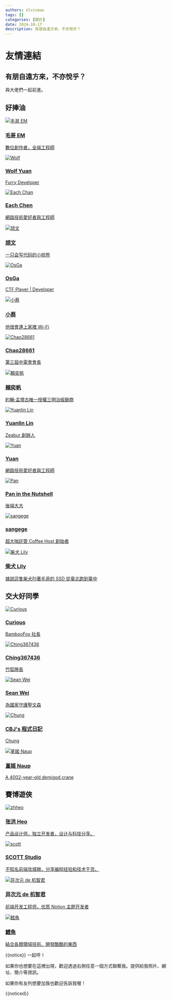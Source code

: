 ```yaml
---
authors: elvismao
tags: []
categories: [關於]
date: 2024-10-17
description: 有朋自遠方來，不亦悅乎？
---
```


# 友情連結

## 有朋自遠方來，不亦悅乎？

與大佬們一起前進。

## 好捧油

<div class="friends">
<a class="friend"  href="/">

![毛哥 EM](/static/img/EMprofile.png)

<div>

### 毛哥 EM

數位創作者，全端工程師

</div>
</a>
<a class="friend" href="https://wolf-yuan.dev/">

![Wolf](wolf-yuan.webp)

<div>

### Wolf Yuan

Furry Developer

</div>
</a>

<a class="friend" href="https://www.iach.cc/">

![Each Chan](https://gravatar.com/avatar/17e00664ef815abebb952dc4f449e1f1582d0fe0b94c6701e368d68349e151e6?&size=256)

<div>

### Each Chen

網路技術愛好者與工程師

</div>
</a>
<a class="friend" href="https://shellwen.com/">

![颉文](shellwen.webp)

<div>

### 颉文

一只会写代码的小棕熊

</div>
</a>
<a class="friend" href="https://www.osga.dev/">

![OsGa](https://www.osga.dev/_next/image?url=%2Fheader.png&w=384&q=75)

<div>

### OsGa

CTF Player | Developer

</div>
</a>
<a class="friend" href="https://小蔡.tw/">

![小蔡](SHI0103.webp)

<div>

### 小蔡

他很會連上家裡 Wi-Fi

</div>
</a>
<a class="friend" href="https://blog.chaontc.tw/">

![Chao28661](https://chaontc.tw/images/me.jpg)

<div>

### Chao28661

第三屆中電會會長

</div>
</a>
<a class="friend" href="https://linktr.ee/ivantw829">

![賴奕帆](ivan.webp)

<div>

### 賴奕帆

約翰·孟塔古唯一授權三明治經銷商

</div>
</a>
<a class="friend" href="https://yual.in/">

![Yuanlin Lin](https://avatars.githubusercontent.com/u/21105863)

<div>

### Yuanlin Lin

Zeabur 創辦人

</div>
</a>
<a class="friend" href="https://yuan-tw.net/">

![Yuan](https://yuan-tw.net/images/2.jfif)

<div>

### Yuan

網路技術愛好者與工程師

</div>
</a>

<a class="friend" href="https://blog.pan93.com/">

![Pan](https://avatars.githubusercontent.com/u/28441561?v=4)

<div>

### Pan in the Nutshell

後端大大

</div>
</a>
<a class="friend" href="https://linktr.ee/san.ge.ge">

![sangege](https://www.gravatar.com/avatar/f6d0a62624d1d82d90ea3232e3663561)

<div>

### sangege

超大咖託管 Coffee Host 創始者

</div>
</a>
<a class="friend" href="https://superlily.dev/">

![柴犬 Lily](https://pic.superlily.dev/shiba.jpg)

<div>

### 柴犬 Lily

據說這隻柴犬叼著毛哥的 SSD 從臺北跑到臺中

</div>
</a>
</div>

## 交大好同學

<div class="friends">
<a class="friend" href="https://curious-lucifer.netlify.app/">

![Curious](curious.webp)

<div>

### Curious

BambooFox 社長

</div>
</a>
<a class="friend" href="https://blog.ching367436.me/">

![Ching367436](Ching367436.webp)

<div>

### Ching367436

竹狐隊長

</div>
</a>
<a class="friend" href="https://www.sean.taipei/">

![Sean Wei](sean.webp)

<div>

### Sean Wei

為國家守護聖文森

</div>
</a>
<a class="friend" href="https://cbjsprogramdiary.com">

![Chung](chung.webp)

<div>

### CBJ's 程式日記

Chung

</div>
</a>

<a class="friend" href="https://naup.mygo.tw/">

![堇姬 Naup](https://naup.mygo.tw/avatar/avatar.webp)

<div>

### 堇姬 Naup

A 4002-year-old demigod crane

</div>
</a>
</div>

## 賽博遊俠

<div class="friends">
<a class="friend"  href="https://blog.zhheo.com/">

![zhheo](zhheo.webp)

<div>

### 张洪 Heo

产品设计师，独立开发者，设计与科技分享。

</div>
</a>
<a class="friend" href="https://blog.scott-studio.cn/">

![scott](SCOTT.webp)

<div>

### SCOTT Studio

不知名前端攻城狮，分享编程经验和技术干货。

</div>
</a>
<a class="friend" href="https://www.anzifan.com/">

![异次元 de 机智君](https://gravatar.loli.net/avatar/83f6ef7256399833395e9c94ad838442)

<div>

### 异次元 de 机智君

前端开发工程师，优质 Notion 主题开发者

</div>
</a>
<a class="friend" href="https://codlin.me/">

![鱈魚](codlin.webp)

<div>

### 鱈魚

結合各類領域技術、開發酷酷的東西

</div>
</a>

</div>

{{notice}} 一起呼！

如果你也想要在這裡出現，歡迎透過右側任意一個方式聯繫我。提供給我照片、網址、簡介等資訊。

如果你有友列想要加我也歡迎告訴我喔！

{{noticed}}
